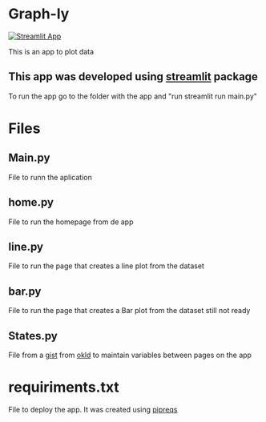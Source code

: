 # Graph-ly
[![Streamlit App](https://static.streamlit.io/badges/streamlit_badge_black_white.svg)](https://share.streamlit.io/yourGitHubName/yourRepo/yourApp/)

This is an app to plot data

## This app was developed using [streamlit](https://www.streamlit.io) package

To run the app go to the folder with the app and "run streamlit run main.py"

# Files

## Main.py

File to runn the aplication

## home.py

File to run the homepage from de app

## line.py

File to run the page that creates a line plot from the dataset

## bar.py

File to run the page that creates a Bar plot from the dataset still not ready

## States.py

File from a [gist](https://gist.github.com/okld/0aba4869ba6fdc8d49132e6974e2e662) from [okld](https://gist.github.com/okld) to maintain variables between pages on the app


# requiriments.txt

File to deploy the app. It was created using [pipreqs](https://pypi.org/project/pipreqs/)
